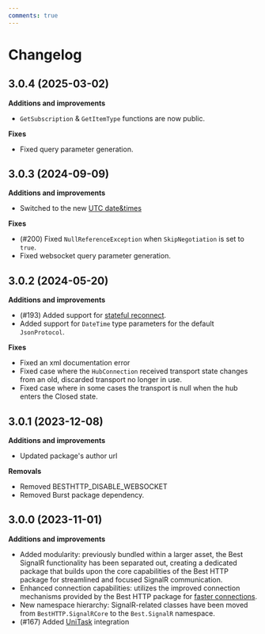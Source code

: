 ```yaml
---
comments: true
---
```


# Changelog

## 3.0.4 (2025-03-02)

__Additions and improvements__

- `GetSubscription` & `GetItemType` functions are now public.

__Fixes__

- Fixed query parameter generation.

## 3.0.3 (2024-09-09)

__Additions and improvements__

- Switched to the new [UTC date&times](../HTTP/changelog.md)

__Fixes__

- (#200) Fixed `NullReferenceException` when `SkipNegotiation` is set to `true`.
- Fixed websocket query parameter generation.

## 3.0.2 (2024-05-20)

__Additions and improvements__

- (#193) Added support for [stateful reconnect](https://learn.microsoft.com/en-us/aspnet/core/signalr/configuration?view=aspnetcore-8.0&tabs=dotnet#configure-stateful-reconnect).
- Added support for `DateTime` type parameters for the default `JsonProtocol`.

__Fixes__

- Fixed an xml documentation error
- Fixed case where the `HubConnection` received transport state changes from an old, discarded transport no longer in use.
- Fixed case where in some cases the transport is null when the hub enters the Closed state.

## 3.0.1 (2023-12-08)

__Additions and improvements__

- Updated package's author url

__Removals__

- Removed BESTHTTP_DISABLE_WEBSOCKET
- Removed Burst package dependency.


## 3.0.0 (2023-11-01)

__Additions and improvements__

- Added modularity: previously bundled within a larger asset, the Best SignalR functionality has been separated out, 
creating a dedicated package that builds upon the core capabilities of the Best HTTP package for streamlined and focused SignalR communication.
- Enhanced connection capabilities: utilizes the improved connection mechanisms provided by the Best HTTP package for [faster connections](../Shared/connections/racing.md).
- New namespace hierarchy: SignalR-related classes have been moved from `BestHTTP.SignalRCore` to the `Best.SignalR` namespace.
- (#167) Added [UniTask](https://github.com/Cysharp/UniTask) integration